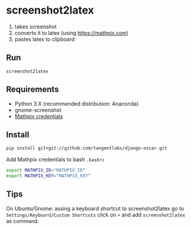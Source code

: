 # screenshot2latex
1) takes screenshot
2) converts it to latex (using https://mathpix.com)
3) pastes latex to clipboard

## Run
`screenshot2latex`

## Requirements
- Python 3.X (recommended distribution: Anaconda)
- gnome-screenshot
- [Mathpix credentials](https://dashboard.mathpix.com)

## Install
```bash
pip install git+git://github.com/tangentlabs/django-oscar.git
```

Add Mathpix credentials to bash `.bashrc`

```bash
export MATHPIX_ID="MATHPIX_ID"
export MATHPIX_KEY="MATHPIX_KEY"
```

## Tips

On Ubuntu/Gnome: assing a keyboard shortcut to screenshot2latex go to `Settings/Keyboard/Custom Shortcuts` click on `+` and add `screenshot2latex` as command.
